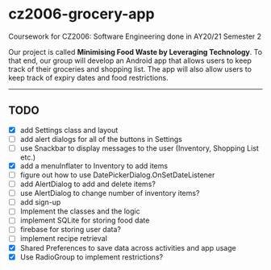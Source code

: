 # cz2006-grocery-app
Coursework for CZ2006: Software Engineering done in AY20/21 Semester 2

Our project is called **Minimising Food Waste by Leveraging Technology**. To that end, our group will develop an Android app that allows users to keep track of their groceries and shopping list. The app will also allow users to keep track of expiry dates and food restrictions.

---

## TODO
- [x] add Settings class and layout
- [ ] add alert dialogs for all of the buttons in Settings
- [ ] use Snackbar to display messages to the user (Inventory, Shopping List etc.)
- [x] add a menuInflater to Inventory to add items
- [ ] figure out how to use DatePickerDialog.OnSetDateListener
- [ ] add AlertDialog to add and delete items?
- [ ] use AlertDialog to change number of inventory items?
- [ ] add sign-up
- [ ] Implement the classes and the logic
- [ ] implement SQLite for storing food date
- [ ] firebase for storing user data?
- [ ] implement recipe retrieval
- [x] Shared Preferences to save data across activities and app usage
- [x] Use RadioGroup to implement restrictions?
